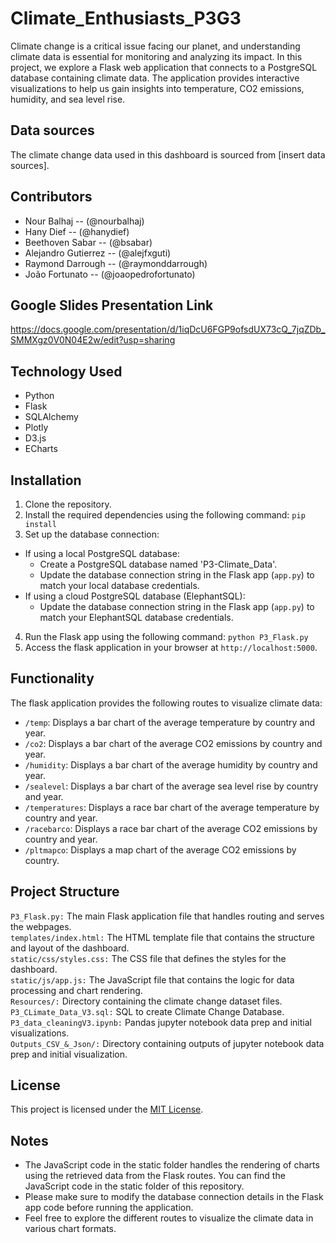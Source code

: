 # Climate_Enthusiasts_P3G3
Climate change is a critical issue facing our planet, and understanding climate data is essential for monitoring and analyzing its impact. In this project, we explore a Flask web application that connects to a PostgreSQL database containing climate data. The application provides interactive visualizations to help us gain insights into temperature, CO2 emissions, humidity, and sea level rise.

## Data sources
The climate change data used in this dashboard is sourced from [insert data sources].

## Contributors
- Nour Balhaj -- (@nourbalhaj)
- Hany Dief -- (@hanydief)
- Beethoven Sabar -- (@bsabar)
- Alejandro Gutierrez -- (@alejfxguti)
- Raymond Darrough -- (@raymonddarrough)
- João Fortunato -- (@joaopedrofortunato)

## Google Slides Presentation Link
https://docs.google.com/presentation/d/1iqDcU6FGP9ofsdUX73cQ_7jqZDb_SMMXgz0V0N04E2w/edit?usp=sharing

## Technology Used

- Python
- Flask
- SQLAlchemy
- Plotly
- D3.js
- ECharts

## Installation

1. Clone the repository.
2. Install the required dependencies using the following command: `pip install`
3. Set up the database connection:
  - If using a local PostgreSQL database:
    - Create a PostgreSQL database named 'P3-Climate_Data'.
    - Update the database connection string in the Flask app (`app.py`) to match your local database credentials.
  - If using a cloud PostgreSQL database (ElephantSQL):
    - Update the database connection string in the Flask app (`app.py`) to match your ElephantSQL database credentials.
4. Run the Flask app using the following command: `python P3_Flask.py`
5. Access the flask application in your browser at `http://localhost:5000`.

## Functionality

The flask application provides the following routes to visualize climate data:

- `/temp`: Displays a bar chart of the average temperature by country and year.
- `/co2`: Displays a bar chart of the average CO2 emissions by country and year.
- `/humidity`: Displays a bar chart of the average humidity by country and year.
- `/sealevel`: Displays a bar chart of the average sea level rise by country and year.
- `/temperatures`: Displays a race bar chart of the average temperature by country and year.
- `/racebarco`: Displays a race bar chart of the average CO2 emissions by country and year.
- `/pltmapco`: Displays a map chart of the average CO2 emissions by country.

## Project Structure
`P3_Flask.py:` The main Flask application file that handles routing and serves the webpages. \
`templates/index.html:` The HTML template file that contains the structure and layout of the dashboard. \
`static/css/styles.css:` The CSS file that defines the styles for the dashboard. \
`static/js/app.js:` The JavaScript file that contains the logic for data processing and chart rendering. \
`Resources/:` Directory containing the climate change dataset files. \
`P3_CLimate_Data_V3.sql:` SQL to create Climate Change Database. \
`P3_data_cleaningV3.ipynb:` Pandas jupyter notebook data prep and initial visualizations. \
`Outputs_CSV_&_Json/:` Directory containing outputs of jupyter notebook data prep and initial visualization. 

## License

This project is licensed under the [MIT License](LICENSE).

## Notes
- The JavaScript code in the static folder handles the rendering of charts using the retrieved data from the Flask routes. You can find the JavaScript code in the static folder of this repository.
- Please make sure to modify the database connection details in the Flask app code before running the application.
- Feel free to explore the different routes to visualize the climate data in various chart formats.
